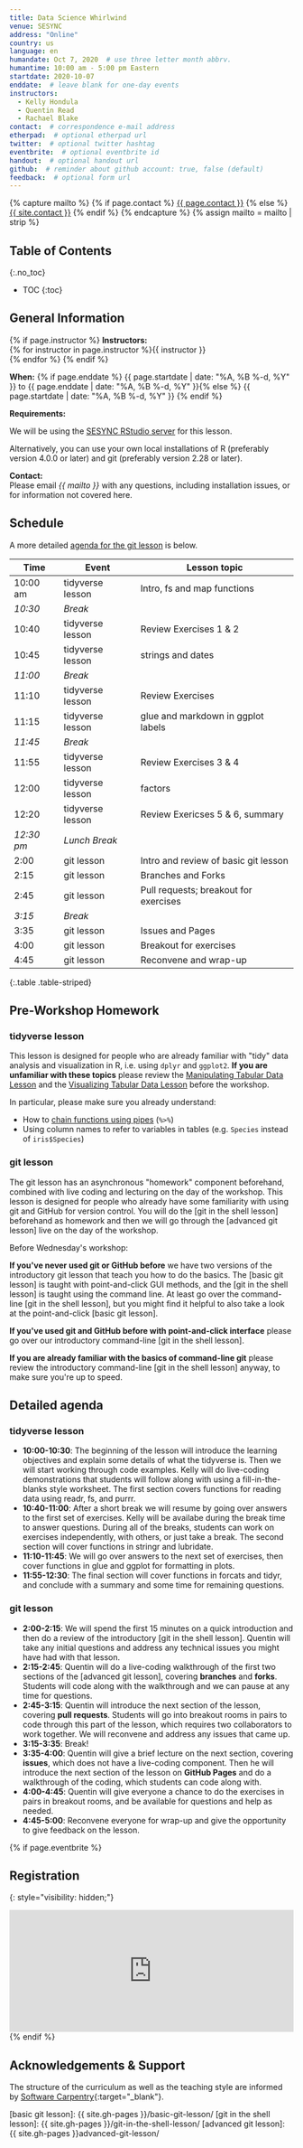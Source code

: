 ```yaml
---
title: Data Science Whirlwind
venue: SESYNC
address: "Online"
country: us
language: en
humandate: Oct 7, 2020  # use three letter month abbrv.
humantime: 10:00 am - 5:00 pm Eastern
startdate: 2020-10-07
enddate:  # leave blank for one-day events
instructors:
  - Kelly Hondula
  - Quentin Read
  - Rachael Blake
contact:  # correspondence e-mail address
etherpad:  # optional etherpad url
twitter:  # optional twitter hashtag
eventbrite:  # optional eventbrite id
handout:  # optional handout url
github:  # reminder about github account: true, false (default)
feedback:  # optional form url
---
```


{% capture mailto %}
{% if page.contact %}
  <a href='mailto:{{page.contact}}'>{{ page.contact }}</a>
{% else %}
  <a href='mailto:{{site.contact}}'>{{ site.contact }}</a>
{% endif %}
{% endcapture %}
{% assign mailto = mailto | strip %}

## Table of Contents
{:.no_toc}

* TOC
{:toc}

## General Information

[//]: # " Write event description. "

{% if page.instructor %}
**Instructors:**  
{% for instructor in page.instructor %}{{ instructor }}  
{% endfor %}
{% endif %}

**When:**   {% if page.enddate %}
{{ page.startdate | date: "%A, %B %-d, %Y" }} to {{ page.enddate | date: "%A, %B %-d, %Y" }}{% else %}
{{ page.startdate | date: "%A, %B %-d, %Y" }}
{% endif %}

**Requirements:**  

We will be using the [SESYNC RStudio server](https://rstudio.sesync.org) for this lesson. 

Alternatively, you can use your own local installations of R (preferably version 4.0.0 or later) and git (preferably version 2.28 or later).

**Contact:**  
Please email *{{ mailto }}* with any questions, including installation issues, or for information not covered here.

## Schedule

A more detailed [agenda for the git lesson](#detailed-agenda-for-git-lesson) is below.

[//]: # " Edit this table to show the agenda. "

| Time       | Event            | Lesson topic
| ---------- | ---------------- | -------------------------------------------- |
|   10:00 am | tidyverse lesson | Intro, fs and map functions                  |
|    *10:30* | *Break*          |                                              |
|      10:40 | tidyverse lesson | Review Exercises 1 & 2                       |
|      10:45 | tidyverse lesson | strings and dates                            |
|   *11:00*  | *Break*          |                                              |
|      11:10 | tidyverse lesson | Review Exercises                             |
|      11:15 | tidyverse lesson | glue and markdown in ggplot labels           |
|    *11:45* | *Break*          |                                              |
|      11:55 | tidyverse lesson | Review Exercises 3 & 4                       |
|      12:00 | tidyverse lesson | factors                                      |
|      12:20 | tidyverse lesson | Review Exericses 5 & 6, summary              |
| *12:30 pm* | *Lunch Break*    |                                              |
|       2:00 | git lesson       | Intro and review of basic git lesson         |
|       2:15 | git lesson       | Branches and Forks                           |
|       2:45 | git lesson       | Pull requests; breakout for exercises        |
|     *3:15* | *Break*          |                                              |
|       3:35 | git lesson       | Issues and Pages                             |
|       4:00 | git lesson       | Breakout for exercises                       |
|       4:45 | git lesson       | Reconvene and wrap-up                        |
{:.table .table-striped}

## Pre-Workshop Homework

### tidyverse lesson

This lesson is designed for people who are already familiar with "tidy" data analysis and visualization in R, i.e. using `dplyr` and `ggplot2`. **If you are unfamiliar with these topics** please review the [Manipulating Tabular Data Lesson](https://cyberhelp.sesync.org/census-data-manipulation-in-R-lesson/) and the [Visualizing Tabular Data Lesson](https://cyberhelp.sesync.org/graphics-with-ggplot2-lesson/) before the workshop. 

In particular, please make sure you already understand: 

* How to [chain functions using pipes](https://cyberhelp.sesync.org/census-data-manipulation-in-R-lesson/#chaining-functions) (`%>%`)
* Using column names to refer to variables in tables (e.g. `Species` instead of `iris$Species`)

### git lesson

The git lesson has an asynchronous "homework" component beforehand, combined with live coding and lecturing on the day of the workshop. This lesson is designed for people who already have some familiarity with using git and GitHub for version control. You will do the [git in the shell lesson] beforehand as homework and then we will go through the [advanced git lesson] live on the day of the workshop.

Before Wednesday's workshop:

**If you've never used git or GitHub before** we have two versions of the introductory git lesson that teach you how to do the basics. The [basic git lesson] is taught with point-and-click GUI methods, and the [git in the shell lesson] is taught using the command line. At least go over the command-line [git in the shell lesson], but you might find it helpful to also take a look at the point-and-click [basic git lesson].

**If you've used git and GitHub before with point-and-click interface** please go over our introductory command-line [git in the shell lesson].

**If you are already familiar with the basics of command-line git** please review the introductory command-line [git in the shell lesson] anyway, to make sure you're up to speed.

## Detailed agenda 

### tidyverse lesson

- **10:00-10:30**: The beginning of the lesson will introduce the learning objectives and explain some details of what the tidyverse is. Then we will start working through code examples. Kelly will do live-coding demonstrations that students will follow along with using a fill-in-the-blanks style worksheet. The first section covers functions for reading data using readr, fs, and purrr.
- **10:40-11:00**: After a short break we will resume by going over answers to the first set of exercises. Kelly will be availabe during the break time to answer questions. During all of the breaks, students can work on exercises independently, with others, or just take a break. The second section will cover functions in stringr and lubridate.
- **11:10-11:45**: We will go over answers to the next set of exercises, then cover functions in glue and ggplot for formatting in plots. 
- **11:55-12:30**: The final section will cover functions in forcats and tidyr, and conclude with a summary and some time for remaining questions. 

### git lesson

- **2:00-2:15**: We will spend the first 15 minutes on a quick introduction and then do a review of the introductory [git in the shell lesson]. Quentin will take any initial questions and address any technical issues you might have had with that lesson. 
- **2:15-2:45**: Quentin will do a live-coding walkthrough of the first two sections of the [advanced git lesson], covering **branches** and **forks**. Students will code along with the walkthrough and we can pause at any time for questions.
- **2:45-3:15**: Quentin will introduce the next section of the lesson, covering **pull requests**. Students will go into breakout rooms in pairs to code through this part of the lesson, which requires two collaborators to work together. We will reconvene and address any issues that came up.
- **3:15-3:35**: Break!
- **3:35-4:00**: Quentin will give a brief lecture on the next section, covering **issues**, which does not have a live-coding component. Then he will introduce the next section of the lesson on **GitHub Pages** and do a walkthrough of the coding, which students can code along with.
- **4:00-4:45**: Quentin will give everyone a chance to do the exercises in pairs in breakout rooms, and be available for questions and help as needed.
- **4:45-5:00**: Reconvene everyone for wrap-up and give the opportunity to give feedback on the lesson.

{% if page.eventbrite %}
## Registration
{: style="visibility: hidden;"}

<iframe src="https://www.eventbrite.com/tickets-external?eid={{ page.eventbrite }}&ref=etckt" frameborder="0" width="100%" height="216px" scrolling="no"></iframe>
{% endif %}

## Acknowledgements & Support

The structure of the curriculum as well as the teaching style are informed by [Software Carpentry](http://software-carpentry.org){:target="_blank"}.

[//]: # " Specify any referenced links with the appropriate url. "
[//]: # " {{ site.gh-pages }} points to the root of the SESYNC-CI organization. "

[basic git lesson]: {{ site.gh-pages }}/basic-git-lesson/
[git in the shell lesson]: {{ site.gh-pages }}/git-in-the-shell-lesson/
[advanced git lesson]: {{ site.gh-pages }}advanced-git-lesson/
